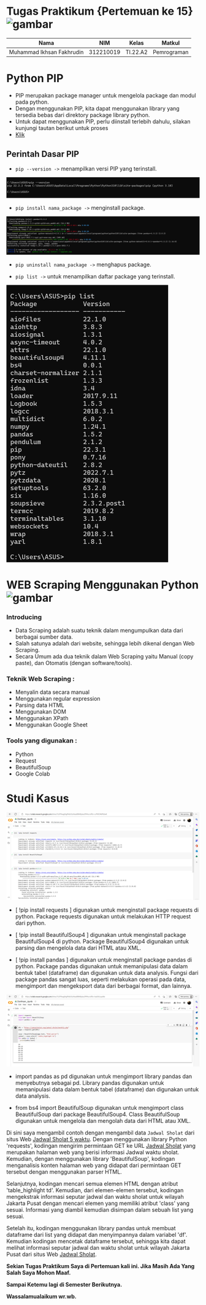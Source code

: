 # Tugas Praktikum {Pertemuan ke 15} ![gambar](https://camo.githubusercontent.com/1cf226ebd63b65195652984b96e56db54bfaa9a41690b6da6c138a40e4137393/68747470733a2f2f75706c6f61642e77696b696d656469612e6f72672f77696b6970656469612f636f6d6d6f6e732f302f30612f507974686f6e2e737667) 

|**Nama**|**NIM**|**Kelas**|**Matkul**|
|----|---|-----|------|
|Muhammad Ikhsan Fakhrudin|312210019|TI.22.A2|Pemrograman|

# Python PIP

- PIP merupakan package manager untuk mengelola package dan modul pada python.
- Dengan menggunakan PIP, kita dapat menggunakan library yang tersedia bebas dari direktory package library python.
- Untuk dapat menggunakan PIP, perlu diinstall terlebih dahulu, silakan kunjungi tautan berikut untuk proses
- [Klik](https://pypi.org/)

## Perintah Dasar PIP

- `pip --version ->` menampilkan versi PIP yang terinstall.

![gambar1](screenshot/ss6.png)

- `pip install nama_package ->` menginstall package.

![gambar2](screenshot/ss2.png)

- `pip uninstall nama_package ->` menghapus package.

- `pip list ->` untuk menampilkan daftar package yang terinstall.

![gambar3](screenshot/ss3.png)

# WEB Scraping Menggunakan Python ![gambar](https://camo.githubusercontent.com/1cf226ebd63b65195652984b96e56db54bfaa9a41690b6da6c138a40e4137393/68747470733a2f2f75706c6f61642e77696b696d656469612e6f72672f77696b6970656469612f636f6d6d6f6e732f302f30612f507974686f6e2e737667)

### Introducing

- Data Scraping adalah suatu teknik dalam mengumpulkan data dari berbagai sumber data.
- Salah satunya adalah dari website, sehingga lebih dikenal dengan Web Scraping.
- Secara Umum ada dua teknik dalam Web Scraping yaitu Manual (copy paste), dan Otomatis (dengan software/tools).

### Teknik Web Scraping :

- Menyalin data secara manual
- Menggunakan regular expression
- Parsing data HTML
- Menggunakan DOM
- Menggunakan XPath
- Menggunakan Google Sheet

### Tools yang digunakan :
- Python
- Request
- BeautifulSoup
- Google Colab

# Studi Kasus

![gambar 4](screenshot/ss4.png)


- [ !pip install requests ] digunakan untuk menginstall package requests di python. Package requests digunakan untuk melakukan HTTP request dari python.

- [ !pip install BeautifulSoup4 ] digunakan untuk menginstall package BeautifulSoup4 di python. Package BeautifulSoup4 digunakan untuk parsing dan mengelola data dari HTML atau XML.

- [ !pip install pandas ] digunakan untuk menginstall package pandas di python. Package pandas digunakan untuk memanipulasi data dalam bentuk tabel (dataframe) dan digunakan untuk data analysis. Fungsi dari package pandas sangat luas, seperti melakukan operasi pada data, mengimport dan mengeksport data dari berbagai format, dan lainnya.


![gambar5](screenshot/ss5.png)


- import pandas as pd digunakan untuk mengimport library pandas dan menyebutnya sebagai pd. Library pandas digunakan untuk memanipulasi data dalam bentuk tabel (dataframe) dan digunakan untuk data analysis.

- from bs4 import BeautifulSoup digunakan untuk mengimport class BeautifulSoup dari package BeautifulSoup4. Class BeautifulSoup digunakan untuk mengelola dan mengolah data dari HTML atau XML.


Di sini saya mengambil contoh dengan mengambil data `Jadwal Sholat` dari situs Web [Jadwal Sholat 5 waktu](https://www.jadwalsholat.org/). Dengan menggunakan library Python 'requests', kodingan mengirim permintaan GET ke URL [Jadwal Sholat](https://jadwalsholat.org/jadwal-sholat/monthly.php) yang merupakan halaman web yang berisi informasi Jadwal waktu sholat. Kemudian, dengan menggunakan library 'BeautifulSoup', kodingan menganalisis konten halaman web yang didapat dari permintaan GET tersebut dengan menggunakan parser HTML.

Selanjutnya, kodingan mencari semua elemen HTML dengan atribut 'table_highlight td'. Kemudian, dari elemen-elemen tersebut, kodingan mengekstrak informasi seputar jadwal dan waktu sholat untuk wilayah Jakarta Pusat dengan mencari elemen yang memiliki atribut 'class' yang sesuai. Informasi yang diambil kemudian disimpan dalam sebuah list yang sesuai.

Setelah itu, kodingan menggunakan library pandas untuk membuat dataframe dari list yang didapat dan menyimpannya dalam variabel 'df'. Kemudian kodingan mencetak dataframe tersebut, sehingga kita dapat melihat informasi seputar jadwal dan waktu sholat untuk wilayah Jakarta Pusat dari situs Web [Jadwal Sholat](https://www.jadwalsholat.org/).

**Sekian Tugas Praktikum Saya di Pertemuan kali ini. Jika Masih Ada Yang Salah Saya Mohon Maaf.**

**Sampai Ketemu lagi di Semester Berikutnya.**

**Wassalamualaikum wr.wb.**



